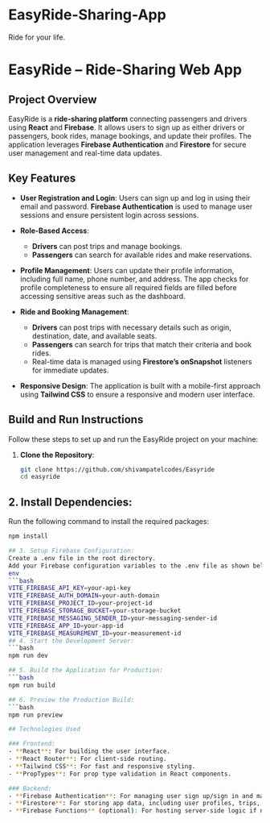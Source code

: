 # EasyRide-Sharing-App
Ride for your life.
# EasyRide – Ride-Sharing Web App

## Project Overview
EasyRide is a **ride-sharing platform** connecting passengers and drivers using **React** and **Firebase**. It allows users to sign up as either drivers or passengers, book rides, manage bookings, and update their profiles. The application leverages **Firebase Authentication** and **Firestore** for secure user management and real-time data updates.

## Key Features
- **User Registration and Login**: Users can sign up and log in using their email and password. **Firebase Authentication** is used to manage user sessions and ensure persistent login across sessions.
  
- **Role-Based Access**: 
  - **Drivers** can post trips and manage bookings.
  - **Passengers** can search for available rides and make reservations.

- **Profile Management**: Users can update their profile information, including full name, phone number, and address. The app checks for profile completeness to ensure all required fields are filled before accessing sensitive areas such as the dashboard.

- **Ride and Booking Management**: 
  - **Drivers** can post trips with necessary details such as origin, destination, date, and available seats.
  - **Passengers** can search for trips that match their criteria and book rides.
  - Real-time data is managed using **Firestore’s onSnapshot** listeners for immediate updates.

- **Responsive Design**: The application is built with a mobile-first approach using **Tailwind CSS** to ensure a responsive and modern user interface.

## Build and Run Instructions
Follow these steps to set up and run the EasyRide project on your machine:

1. **Clone the Repository**:
   ```bash
   git clone https://github.com/shivampatelcodes/Easyride
   cd easyride

## 2. Install Dependencies:
Run the following command to install the required packages:

  ```bash
npm install

## 3. Setup Firebase Configuration:
Create a .env file in the root directory.
Add your Firebase configuration variables to the .env file as shown below:
env
  ```bash
VITE_FIREBASE_API_KEY=your-api-key
VITE_FIREBASE_AUTH_DOMAIN=your-auth-domain
VITE_FIREBASE_PROJECT_ID=your-project-id
VITE_FIREBASE_STORAGE_BUCKET=your-storage-bucket
VITE_FIREBASE_MESSAGING_SENDER_ID=your-messaging-sender-id
VITE_FIREBASE_APP_ID=your-app-id
VITE_FIREBASE_MEASUREMENT_ID=your-measurement-id
## 4. Start the Development Server:
  ```bash
npm run dev

## 5. Build the Application for Production:
  ```bash
npm run build

## 6. Preview the Production Build:
  ```bash
npm run preview

## Technologies Used

### Frontend:
- **React**: For building the user interface.
- **React Router**: For client-side routing.
- **Tailwind CSS**: For fast and responsive styling.
- **PropTypes**: For prop type validation in React components.

### Backend:
- **Firebase Authentication**: For managing user sign up/sign in and maintaining persistent sessions.
- **Firestore**: For storing app data, including user profiles, trips, and booking details.
- **Firebase Functions** (optional): For hosting server-side logic if needed.



